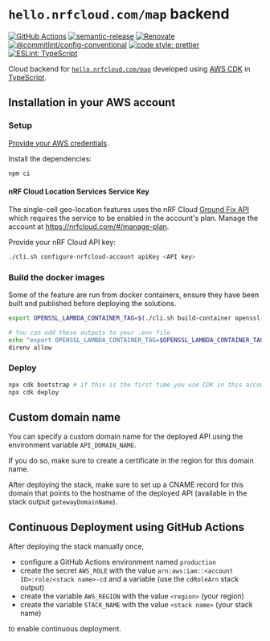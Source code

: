 # `hello.nrfcloud.com/map` backend

[![GitHub Actions](https://github.com/hello-nrfcloud/map-backend/workflows/Test%20and%20Release/badge.svg)](https://github.com/hello-nrfcloud/map-backend/actions/workflows/test-and-release.yaml)
[![semantic-release](https://img.shields.io/badge/%20%20%F0%9F%93%A6%F0%9F%9A%80-semantic--release-e10079.svg)](https://github.com/semantic-release/semantic-release)
[![Renovate](https://img.shields.io/badge/renovate-enabled-brightgreen.svg)](https://renovatebot.com)
[![@commitlint/config-conventional](https://img.shields.io/badge/%40commitlint-config--conventional-brightgreen)](https://github.com/conventional-changelog/commitlint/tree/master/@commitlint/config-conventional)
[![code style: prettier](https://img.shields.io/badge/code_style-prettier-ff69b4.svg)](https://github.com/prettier/prettier/)
[![ESLint: TypeScript](https://img.shields.io/badge/ESLint-TypeScript-blue.svg)](https://github.com/typescript-eslint/typescript-eslint)

Cloud backend for
[`hello.nrfcloud.com/map`](https://github.com/hello-nrfcloud/map) developed
using [AWS CDK](https://aws.amazon.com/cdk) in
[TypeScript](https://www.typescriptlang.org/).

## Installation in your AWS account

### Setup

[Provide your AWS credentials](https://docs.aws.amazon.com/cli/latest/userguide/cli-chap-authentication.html).

Install the dependencies:

```bash
npm ci
```

#### nRF Cloud Location Services Service Key

The single-cell geo-location features uses the nRF Cloud
[Ground Fix API](https://api.nrfcloud.com/v1#tag/Ground-Fix) which requires the
service to be enabled in the account's plan. Manage the account at
<https://nrfcloud.com/#/manage-plan>.

Provide your nRF Cloud API key:

```bash
./cli.sh configure-nrfcloud-account apiKey <API key>
```

### Build the docker images

Some of the feature are run from docker containers, ensure they have been built
and published before deploying the solutions.

```bash
export OPENSSL_LAMBDA_CONTAINER_TAG=$(./cli.sh build-container openssl-lambda)

# You can add these outputs to your .env file
echo "export OPENSSL_LAMBDA_CONTAINER_TAG=$OPENSSL_LAMBDA_CONTAINER_TAG" >> .envrc
direnv allow
```

### Deploy

```bash
npx cdk bootstrap # if this is the first time you use CDK in this account
npx cdk deploy
```

## Custom domain name

You can specify a custom domain name for the deployed API using the environment
variable `API_DOMAIN_NAME`.

If you do so, make sure to create a certificate in the region for this domain
name.

After deploying the stack, make sure to set up a CNAME record for this domain
that points to the hostname of the deployed API (available in the stack output
`gatewayDomainName`).

## Continuous Deployment using GitHub Actions

After deploying the stack manually once,

- configure a GitHub Actions environment named `production`
- create the secret `AWS_ROLE` with the value
  `arn:aws:iam::<account ID>:role/<stack name>-cd` and a variable (use the
  `cdRoleArn` stack output)
- create the variable `AWS_REGION` with the value `<region>` (your region)
- create the variable `STACK_NAME` with the value `<stack name>` (your stack
  name)

to enable continuous deployment.
